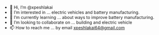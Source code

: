 - 👋 Hi, I’m @xpeshlakai
- 👀 I’m interested in ... electric vehicles and battery manufacturing.
- 🌱 I’m currently learning ... about ways to improve battery manufacturing.
- 💞️ I’m looking to collaborate on ... building and electric vehicle
- 📫 How to reach me ... by email xpeshlakai64@gmail.com

<!---
xpeshlakai/xpeshlakai is a ✨ special ✨ repository because its `README.md` (this file) appears on your GitHub profile.
You can click the Preview link to take a look at your changes.
--->
